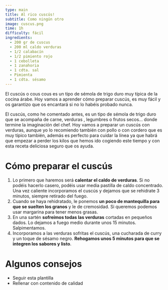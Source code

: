 ```yaml
---
type: main
title: Al rico cuscús!
subtitle: Como ningún otro
image: cuscus.png
time: 1h
difficulty: fácil
ingredients:
  - 200 gr de cuscus
  - 200 ml caldo verduras
  - 1/2 calabacín
  - 1/2 pimiento rojo
  - 1 cebolleta
  - 1 zanahoria
  - 1 cdta. sal
  - Pimienta
  - 1 cdta. sésamo
---
```


El cuscús o cous cous es un tipo de sémola de trigo duro muy típica de la cocina árabe. Hoy vamos a aprender cómo preparar cuscús, es muy fácil y os garantizo que os encantará si no lo habéis probado nunca.

El cuscús, como he comentado antes, es un tipo de sémola de trigo duro que se acompaña de carne, verduras , legumbres o frutos secos… donde termine la imaginación del chef. Hoy vamos a preparar un cuscús con verduras, aunque yo lo recomiendo también con pollo o con cordero que es muy típico también, además es perfecto para cuidar la línea ya que habrá que empezar a perder los kilos que hemos ido cogiendo este tiempo y con esta receta deliciosa seguro que os ayuda.

# Cómo preparar el cuscús
1. Lo primero que haremos será **calentar el caldo de verduras**. Si no podéis hacerlo casero, podéis usar media pastilla de caldo concentrado. Una vez caliente incorporamos el cuscús y dejamos que se rehidrate 3 minutos, siempre retirado del fuego.
2. Cuando se haya rehidratado, le ponemos **un poco de mantequilla para que se suelten los granos** y le de cremosidad. Si queremos podemos usar margarina para tener menos grasas.
3. En una sartén **sofreímos todas las verduras** cortadas en pequeños dados. Lo dejamos a fuego medio durante unos 15 minutos. Salpimentamos.
4. Incorporamos a las verduras sofritas el cuscús, una cucharada de curry y un toque de sésamo negro. **Rehogamos unos 5 minutos para que se integren los sabores y listo**.

# Algunos consejos
* Seguir esta plantilla
* Rellenar con contenido de calidad
